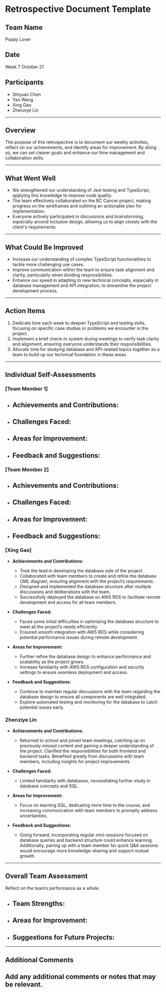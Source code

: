 # Retrospective Document Template

## Team Name
Puppy Lover

## Date
Week 7 October 21

## Participants
- Shiyuan Chen 
- Yan Wang
- Xing Gao
- Zhenziye Lin


---

## Overview
The purpose of this retrospective is to document our weekly activities, reflect on our achievements, and identify areas for improvement. By doing so, we can set clearer goals and enhance our time management and collaboration skills.

---

## What Went Well
- We strengthened our understanding of Jest testing and TypeScript, applying this knowledge to improve code quality.
- The team effectively collaborated on the BC Cancer project, making progress on the wireframes and outlining an actionable plan for implementation.
- Everyone actively participated in discussions and brainstorming, especially around inclusive design, allowing us to align closely with the client's requirements.

---

## What Could Be Improved
- Increase our understanding of complex TypeScript functionalities to tackle more challenging use cases.
- Improve communication within the team to ensure task alignment and clarity, particularly when dividing responsibilities.
- Enhance our speed in adapting to new technical concepts, especially in database management and API integration, to streamline the project development process.

---

## Action Items
1. Dedicate time each week to deepen TypeScript and testing skills, focusing on specific case studies or problems we encounter in the project.
2. Implement a brief check-in system during meetings to verify task clarity and alignment, ensuring everyone understands their responsibilities.
3. Allocate time for studying database and API-related topics together as a team to build up our technical foundation in these areas.


---

## Individual Self-Assessments
### [Team Member 1]
- **Achievements and Contributions:**
  -
- **Challenges Faced:**
  -
- **Areas for Improvement:**
  -
- **Feedback and Suggestions:**
  -

### [Team Member 2]
- **Achievements and Contributions:**
  -
- **Challenges Faced:**
  -
- **Areas for Improvement:**
  -
- **Feedback and Suggestions:**
  -

### [Xing Gao]
- **Achievements and Contributions:**
  - Took the lead in developing the database side of the project.
  - Collaborated with team members to create and refine the database UML diagram, ensuring alignment with the project’s requirements.
  - Designed and implemented the database structure after multiple discussions and deliberations with the team.
  - Successfully deployed the database on AWS RDS to facilitate remote development and access for all team members.

- **Challenges Faced:**
  - Faced some initial difficulties in optimizing the database structure to meet all the project’s needs efficiently.
  - Ensured smooth integration with AWS RDS while considering potential performance issues during remote development.

- **Areas for Improvement:**
  - Further refine the database design to enhance performance and scalability as the project grows.
  - Increase familiarity with AWS RDS configuration and security settings to ensure seamless deployment and access.

- **Feedback and Suggestions:**
  - Continue to maintain regular discussions with the team regarding the database design to ensure all components are well integrated.
  - Explore automated testing and monitoring for the database to catch potential issues early.




### Zhenziye Lin
- **Achievements and Contributions:**
  - Returned to school and joined team meetings, catching up on previously missed content and gaining a deeper understanding of the project. Clarified the responsibilities for both frontend and backend tasks. Benefited greatly from discussions with team members, including insights for project improvements.

- **Challenges Faced:**
  - Limited familiarity with databases, necessitating further study in database concepts and SQL.

- **Areas for Improvement:**
  - Focus on learning SQL, dedicating more time to the course, and increasing communication with team members to promptly address uncertainties.

- **Feedback and Suggestions:**
  - Going forward, incorporating regular mini-sessions focused on database queries and backend structure could enhance learning. Additionally, pairing up with a team member for quick Q&A sessions would encourage more knowledge-sharing and support mutual growth.



---

## Overall Team Assessment
Reflect on the team’s performance as a whole.
- **Team Strengths:**
  -
- **Areas for Improvement:**
  -
- **Suggestions for Future Projects:**
  -

---

## Additional Comments
Add any additional comments or notes that may be relevant.
-
